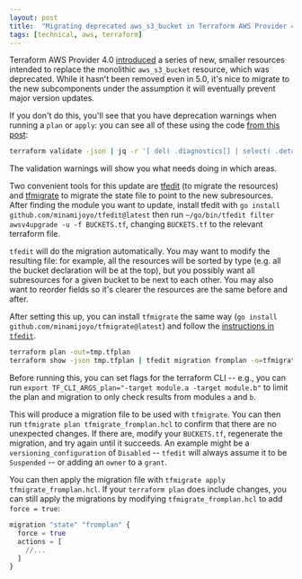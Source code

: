 ```yaml
---
layout: post
title:  "Migrating deprecated aws_s3_bucket in Terraform AWS Provider 4 and above"
tags: [technical, aws, terraform]
---
```


Terraform AWS Provider 4.0 [introduced](https://github.com/hashicorp/terraform-provider-aws/issues/23106) a series of new, smaller resources intended to replace the monolithic `aws_s3_bucket` resource, which was deprecated. While it hasn't been removed even in 5.0, it's nice to migrate to the new subcomponents under the assumption it will eventually prevent major version updates.

If you don't do this, you'll see that you have deprecation warnings when running a `plan` or `apply`: you can see all of these using the code [from this post](https://discuss.hashicorp.com/t/show-all-warnings/5606/10):

```bash
terraform validate -json | jq -r '[ del( .diagnostics[] | select( .detail | startswith( "Experimental features" ) ) ) | .diagnostics[] | { Detail:.detail, Address:.address, Filename:.range.filename, Line:.range.start.line } ] | ( .[0] | keys_unsorted | ( . , map( length*"-" ) ) ), .[] | map(.) | @tsv' | column -ts $'\t'
```

The validation warnings will show you what needs doing in which areas.

Two convenient tools for this update are [tfedit](https://github.com/minamijoyo/tfedit) (to migrate the resources) and [tfmigrate](https://github.com/minamijoyo/tfmigrate) to migrate the state file to point to the new subresources. After finding the module you want to update, install tfedit with `go install github.com/minamijoyo/tfedit@latest` then run `~/go/bin/tfedit filter awsv4upgrade -u -f BUCKETS.tf`, changing `BUCKETS.tf` to the relevant terraform file.

`tfedit` will do the migration automatically. You may want to modify the resulting file: for example, all the resources will be sorted by type (e.g. all the bucket declaration will be at the top), but you possibly want all subresources for a given bucket to be next to each other. You may also want to reorder fields so it's clearer the resources are the same before and after.

After setting this up, you can install `tfmigrate` the same way (`go install github.com/minamijoyo/tfmigrate@latest`) and follow the [instructions in `tfedit`](https://github.com/minamijoyo/tfedit#overview).

```bash
terraform plan -out=tmp.tfplan
terraform show -json tmp.tfplan | tfedit migration fromplan -o=tfmigrate_fromplan.hcl
```

Before running this, you can set flags for the terraform CLI -- e.g., you can run `export TF_CLI_ARGS_plan="-target module.a -target module.b"` to limit the plan and migration to only check results from modules `a` and `b`.

This will produce a migration file to be used with `tfmigrate`. You can then run `tfmigrate plan tfmigrate_fromplan.hcl` to confirm that there are no unexpected changes. If there are, modify your `BUCKETS.tf`, regenerate the migration, and try again until it succeeds. An example might be a `versioning_configuration` of `Disabled` -- `tfedit` will always assume it to be `Suspended` -- or adding an `owner` to a `grant`.

You can then apply the migration file with `tfmigrate apply tfmigrate_fromplan.hcl`. If your `terraform plan` does include changes, you can still apply the migrations by modifying `tfmigrate_fromplan.hcl` to add `force = true`:

```terraform
migration "state" "fromplan" {
  force = true
  actions = [
    //...
  ]
}
```
